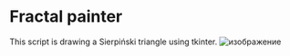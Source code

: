 # Fractal painter
This script is drawing a Sierpiński triangle using tkinter.
![изображение](https://user-images.githubusercontent.com/71838879/194591472-de1d338e-de5b-4a95-978b-4b904e791fbc.png)

